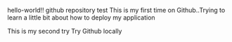 hello-world!!
github repository test
This is my first time on Github..Trying to learn a little bit about how to deploy my application

This is my second try
Try Github locally

